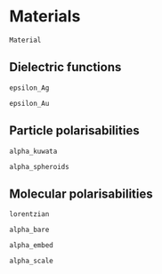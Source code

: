 # Materials


```@docs
Material
```


## Dielectric functions

```@docs
epsilon_Ag
```

```@docs
epsilon_Au
```

## Particle polarisabilities

```@docs
alpha_kuwata
```

```@docs
alpha_spheroids
```

## Molecular polarisabilities

```@docs
lorentzian
```

```@docs
alpha_bare
```

```@docs
alpha_embed
```

```@docs
alpha_scale
```
